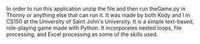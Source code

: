 In order to run this application unzip the file and then run theGame.py in Thonny or anything else that can run it. 
It was made by both Kody and I in CS150 at the University of Saint John's University. It is a simple text-based, role-playing
game made with Python. It incorporates nested loops, file processing, and Excel processing as some of the 
skills used.
